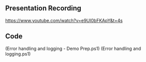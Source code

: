 ## Presentation Recording
https://www.youtube.com/watch?v=e9UI0bFKApY&t=4s

## Code
(Error handling and logging - Demo Prep.ps1)
(Error handling and logging.ps1)